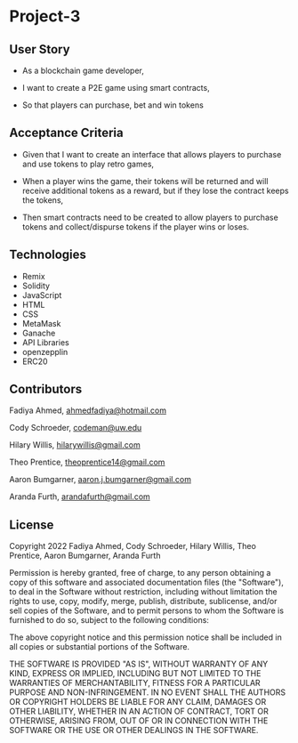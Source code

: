 # Project-3

## User Story

- As a blockchain game developer,

- I want to create a P2E game using smart contracts,

- So that players can purchase, bet and win tokens

## Acceptance Criteria

- Given that I want to create an interface that allows players to purchase and use tokens to play retro games,

- When a player wins the game, their tokens will be returned and will receive additional tokens as a reward, but if they lose the contract keeps the tokens,

- Then smart contracts need to be created to allow players to purchase tokens and collect/dispurse tokens if the player wins or loses. 

## Technologies

- Remix
- Solidity
- JavaScript
- HTML
- CSS
- MetaMask
- Ganache
- API Libraries
- openzepplin
- ERC20


## Contributors

Fadiya Ahmed, ahmedfadiya@hotmail.com

Cody Schroeder, codeman@uw.edu

Hilary Willis, hilarywillis@gmail.com

Theo Prentice, theoprentice14@gmail.com

Aaron Bumgarner, aaron.j.bumgarner@gmail.com

Aranda Furth, arandafurth@gmail.com





## License

Copyright 2022 Fadiya Ahmed, Cody Schroeder, Hilary Willis, Theo Prentice, Aaron Bumgarner, Aranda Furth

Permission is hereby granted, free of charge, to any person obtaining a copy of this software and associated documentation files (the "Software"), to deal in the Software without restriction, including without limitation the rights to use, copy, modify, merge, publish, distribute, sublicense, and/or sell copies of the Software, and to permit persons to whom the Software is furnished to do so, subject to the following conditions:

The above copyright notice and this permission notice shall be included in all copies or substantial portions of the Software.

THE SOFTWARE IS PROVIDED "AS IS", WITHOUT WARRANTY OF ANY KIND, EXPRESS OR IMPLIED, INCLUDING BUT NOT LIMITED TO THE WARRANTIES OF MERCHANTABILITY, FITNESS FOR A PARTICULAR PURPOSE AND NON-INFRINGEMENT. IN NO EVENT SHALL THE AUTHORS OR COPYRIGHT HOLDERS BE LIABLE FOR ANY CLAIM, DAMAGES OR OTHER LIABILITY, WHETHER IN AN ACTION OF CONTRACT, TORT OR OTHERWISE, ARISING FROM, OUT OF OR IN CONNECTION WITH THE SOFTWARE OR THE USE OR OTHER DEALINGS IN THE SOFTWARE.
